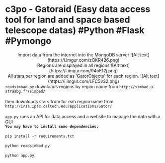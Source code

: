 # c3po - Gatoraid (Easy data access tool for land and space based telescope datas) #Python #Flask #Pymongo
<center>
Import data from the internet into the MongoDB server
![Alt text](https://i.imgur.com/zQKR426.png)<br>
Regions are displayed in all regions
![Alt text](https://i.imgur.com/94oF12j.png)<br>
All stars per region are added as 'GatorObjects' for each region.
![Alt text](https://i.imgur.com/LFC5v32.png)
 </center>
 <code>readsimbad.py</code> downloads regions by region name from <code>http://simbad.u-strasbg.fr/simbad/</code><br></br>
 then downloads stars from for eah region name from <code>http://irsa.ipac.caltech.edu/applications/Gator/</code><br></br>
 <code>app.py</code> runs an API for data access and a website to manage the data with a GUI</br>
 <b><code>You may have to install some dependencies.</code><br></br></b>
 <code>pip install -r requirements.txt</code><br></br>
  <code>python readsimbad.py</code><br></br>
 <code>python app.py</code>
